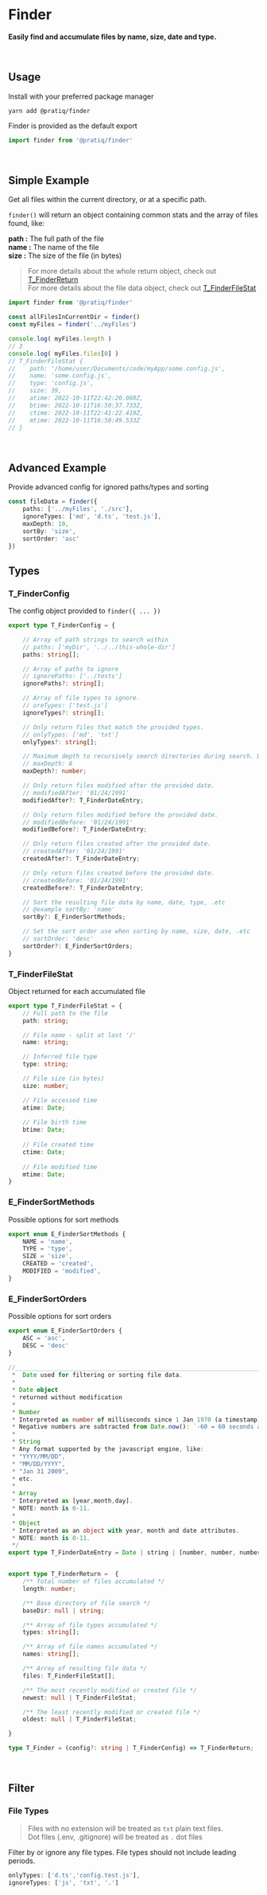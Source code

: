 # Finder

**Easily find and accumulate files by name, size, date and type.**

<!-- TODO : add more details to examples, setup, possible issues, contributing, "why" section -->


<br />

## Usage


Install with your preferred package manager
```
yarn add @pratiq/finder
```



Finder is provided as the default export
```ts
import finder from '@pratiq/finder'
```









<br />

## Simple Example

Get all files within the current directory, or at a specific path.  

`finder()` will return an object containing common stats and the array of files found, like:

**path :** The full path of the file  
**name :** The name of the file  
**size :** The size of the file (in bytes)  

> For more details about the whole return object, check out [T_FinderReturn](#t_finderreturn)  
> For more details about the file data object, check out [T_FinderFileStat](#t_finderfilestat)

```ts
import finder from '@pratiq/finder'

const allFilesInCurrentDir = finder()
const myFiles = finder('../myFiles')

console.log( myFiles.length )
// 3
console.log( myFiles.files[0] )
// T_FinderFileStat {
//    path: '/home/user/Documents/code/myApp/some.config.js',
//    name: 'some.config.js',
//    type: 'config.js',
//    size: 39,
//    atime: 2022-10-11T22:42:20.088Z,
//    btime: 2022-10-11T16:50:37.733Z,
//    ctime: 2022-10-11T22:41:22.419Z,
//    mtime: 2022-10-11T16:50:49.533Z
// }
```


<br />

## Advanced Example

Provide advanced config for ignored paths/types and sorting

```ts
const fileData = finder({
    paths: ['../myFiles', './src'],
    ignoreTypes: ['md', 'd.ts', 'test.js'],
    maxDepth: 10,
    sortBy: 'size',
    sortOrder: 'asc'
})
```

## Types

### T_FinderConfig

The config object provided to `finder({ ... })`

```ts
export type T_FinderConfig = {

    // Array of path strings to search within 
    // paths: ['myDir', '../../this-whole-dir']
    paths: string[];

    // Array of paths to ignore 
    // ignorePaths: ['../tests']
    ignorePaths?: string[];

    // Array of file types to ignore.
    // oreTypes: ['test.js']
    ignoreTypes?: string[];

    // Only return files that match the provided types.
    // onlyTypes: ['md', 'txt']
    onlyTypes?: string[];

    // Maximum depth to recursively search directories during search. Defaults to 1.  
    // maxDepth: 8
    maxDepth?: number;

    // Only return files modified after the provided date.  
    // modifiedAfter: '01/24/1991'
    modifiedAfter?: T_FinderDateEntry;

    // Only return files modified before the provided date.  
    // modifiedBefore: '01/24/1991'
    modifiedBefore?: T_FinderDateEntry;

    // Only return files created after the provided date.  
    // createdAfter: '01/24/1991'
    createdAfter?: T_FinderDateEntry;

    // Only return files created before the provided date.  
    // createdBefore: '01/24/1991'
    createdBefore?: T_FinderDateEntry;

    // Sort the resulting file data by name, date, type, .etc 
    // @example sortBy: 'name'
    sortBy?: E_FinderSortMethods;

    // Set the sort order use when sorting by name, size, date, .etc
    // sortOrder: 'desc'
    sortOrder?: E_FinderSortOrders;
}
```

### T_FinderFileStat
Object returned for each accumulated file

```ts
export type T_FinderFileStat = {
    // Full path to the file
    path: string;

    // File name - split at last '/' 
    name: string;

    // Inferred file type 
    type: string;

    // File size (in bytes) 
    size: number;

    // File accessed time 
    atime: Date;
    
    // File birth time 
    btime: Date;
    
    // File created time 
    ctime: Date;
    
    // File modified time
    mtime: Date;
}
```


### E_FinderSortMethods 
Possible options for sort methods

```ts
export enum E_FinderSortMethods {
    NAME = 'name',
    TYPE = 'type',
    SIZE = 'size',
    CREATED = 'created',
    MODIFIED = 'modified',
}
```

### E_FinderSortOrders
Possible options for sort orders
```ts
export enum E_FinderSortOrders {
    ASC = 'asc',
    DESC = 'desc'
}
 
//_________________________________________________________________________
 *  Date used for filtering or sorting file data.  
 * 
 * Date object
 * returned without modification
 * 
 * Number  
 * Interpreted as number of milliseconds since 1 Jan 1970 (a timestamp).  
 * Negative numbers are subtracted from Date.now(): `-60 = 60 seconds ago` 
 * 
 * String  
 * Any format supported by the javascript engine, like:   
 * "YYYY/MM/DD",  
 * "MM/DD/YYYY",  
 * "Jan 31 2009",  
 * etc.
 * 
 * Array   
 * Interpreted as [year,month,day].  
 * NOTE: month is 0-11.
 * 
 * Object  
 * Interpreted as an object with year, month and date attributes.  
 * NOTE: month is 0-11.
 */
export type T_FinderDateEntry = Date | string | [number, number, number] | {year:number, month:number, date:number}


export type T_FinderReturn =  {
    /** Total number of files accumulated */
    length: number;

    /** Base directory of file search */
    baseDir: null | string;

    /** Array of file types accumulated */
    types: string[];

    /** Array of file names accumulated */
    names: string[];

    /** Array of resulting file data */
    files: T_FinderFileStat[];

    /** The most recently modified or created file */
    newest: null | T_FinderFileStat;

    /** The least recently modified or created file */
    oldest: null | T_FinderFileStat;

}

type T_Finder = (config?: string | T_FinderConfig) => T_FinderReturn;

```







<br />

## Filter

### File Types

> Files with no extension will be treated as `txt` plain text files.  
> Dot files (.env, .gitignore) will be treated as `.` dot files

Filter by or ignore any file types. File types should not include leading periods.

```ts
onlyTypes: ['d.ts','config.test.js'],
ignoreTypes: ['js', 'txt', '.']
```